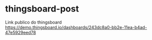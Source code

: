 # thingsboard-post
Link publico do thingsboard
https://demo.thingsboard.io/dashboards/243dc8a0-bb2e-11ea-b4ad-47e5929eed78
